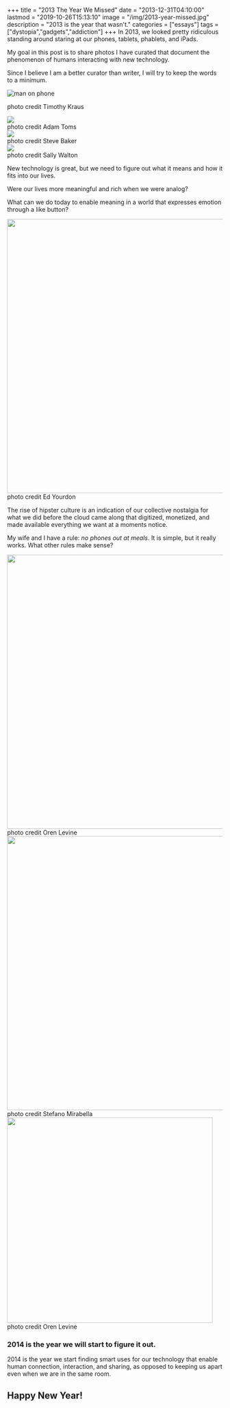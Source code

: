 +++
title = "2013 The Year We Missed"
date = "2013-12-31T04:10:00"
lastmod = "2019-10-26T15:13:10"
image = "/img/2013-year-missed.jpg"
description = "2013 is the year that wasn't."
categories = ["essays"]
tags = ["dystopia","gadgets","addiction"]
+++
In 2013, we looked pretty ridiculous standing around staring at our phones, tablets, phablets, and iPads.

My goal in this post is to share photos I have curated that document the phenomenon of humans interacting with new technology.

Since I believe I am a better curator than writer, I will try to keep the words to a minimum.

![man on phone](http://farm8.staticflickr.com/7238/7049846391_fd4cc6cb7c_b_d.jpg)
<p class="pcaption">photo credit Timothy Kraus</p>

<div><img class='protected' src="http://farm9.staticflickr.com/8527/8498642548_dc4a26274a_b_d.jpg"></div>
<div class="pcaption">photo credit Adam Toms</div>

<div><img class='protected' src="http://farm4.staticflickr.com/3834/10597478216_ced90d393e_b_d.jpg"></div>
<div class="pcaption">photo credit Steve Baker</div>

<div><img class='protected' src="http://farm6.staticflickr.com/5484/9281447839_b4313457e2_b_d.jpg" ></div>
<div class="pcaption">photo credit Sally Walton</div>

New technology is great, but we need to figure out what it means and how it fits into our lives.

Were our lives more meaningful and rich when we were analog?

What can we do today to enable meaning in a world that expresses emotion through a like button?

<div><img class='protected' src="http://farm4.staticflickr.com/3607/3564918558_7605a5930a_b_d.jpg" width="640"></div>
<div class="pcaption">photo credit Ed Yourdon</div>


The rise of hipster culture is an indication of our collective nostalgia for what we did before the cloud came along that digitized, monetized, and made available everything we want at a moments notice.

My wife and I have a rule: *no phones out at meals*. It is simple, but it really works. What other rules make sense?

<div><img class='protected' src="http://farm4.staticflickr.com/3154/2380627237_6a669f9314_b_d.jpg" width="640"></div>
<div class="pcaption">photo credit Oren Levine</div>

<div><img class='protected' src="http://farm9.staticflickr.com/8093/8413870690_0390f59a2d_b_d.jpg" width="640"></div>
<div class="pcaption">photo credit Stefano Mirabella</div>

<div><img class='protected' src="http://farm4.staticflickr.com/3500/3754271881_2f1436cf13_b_d.jpg" width="480"></div>
<div class="pcaption">photo credit Oren Levine</div>

### 2014 is the year we will start to figure it out.

2014 is the year we start finding smart uses for our technology that enable human connection, interaction, and sharing, as opposed to keeping us apart even when we are in the same room.

## Happy New Year!